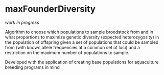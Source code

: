 # maxFounderDiversity

_work in progress_

Algorithm to choose which populations to sample broodstock from and in what proportions to 
maximize genetic diversity (expected heterozygosity) in the population of offspring given a set of 
populations that could be sampled from (with known allele frequencies at a common set of loci) 
and a restriction on the maximum number of populations to sample.

Developed with the application of creating base populations for aquaculture breeding programs in mind
